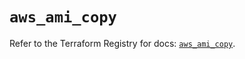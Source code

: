 # `aws_ami_copy`

Refer to the Terraform Registry for docs: [`aws_ami_copy`](https://registry.terraform.io/providers/hashicorp/aws/5.33.0/docs/resources/ami_copy).
